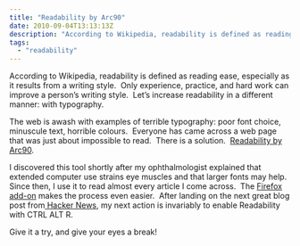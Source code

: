 ```yaml
---
title: "Readability by Arc90" 
date: 2010-09-04T13:13:13Z
description: "According to Wikipedia, readability is defined as reading ease, especially as it results from a writing style.  Only experience, practice, and hard work can improve a person’s writing style.  Let’s increase readability in a different manner: with typography."
tags:
  - "readability"
---
```


According to Wikipedia, readability is defined as reading ease, especially as it results from a writing style.  Only experience, practice, and hard work can improve a person’s writing style.  Let’s increase readability in a different manner: with typography.

The web is awash with examples of terrible typography: poor font choice, minuscule text, horrible colours.  Everyone has came across a web page that was just about impossible to read.  There is a solution.  [Readability by Arc90][1].

 [1]: http://lab.arc90.com/experiments/readability/

I discovered this tool shortly after my ophthalmologist explained that extended computer use strains eye muscles and that larger fonts may help.  Since then, I use it to read almost every article I come across.  The [Firefox add-on][2] makes the process even easier.  After landing on the next great blog post from[ Hacker News][3], my next action is invariably to enable Readability with CTRL ALT R.

 [2]: https://addons.mozilla.org/en-US/firefox/addon/46442/
 [3]: http://news.ycombinator.com/

Give it a try, and give your eyes a break!
